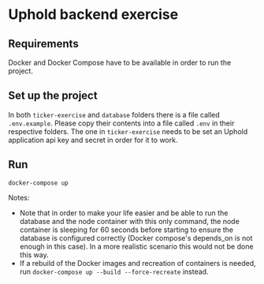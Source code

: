 # Uphold backend exercise

## Requirements
Docker and Docker Compose have to be available in order to run the project.

## Set up the project
In both `ticker-exercise` and `database` folders there is a file called `.env.example`. Please copy their contents into a file called `.env` in their respective folders. The one in `ticker-exercise` needs to be set an Uphold application api key and secret in order for it to work.

## Run
```
docker-compose up
```
Notes:
- Note that in order to make your life easier and be able to run the database and the node container with this only command, the node container is sleeping for 60 seconds before starting to ensure the database is configured correctly (Docker compose's depends_on is not enough in this case). In a more realistic scenario this would not be done this way.
- If a rebuild of the Docker images and recreation of containers is needed, run `docker-compose up --build --force-recreate` instead.
